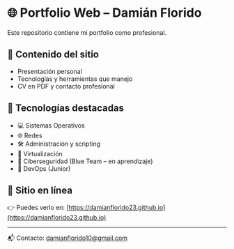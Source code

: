 # 🌐 Portfolio Web – Damián Florido

Este repositorio contiene mi portfolio como profesional.

## 📄 Contenido del sitio
- Presentación personal
- Tecnologías y herramientas que manejo
- CV en PDF y contacto profesional

## 🚀 Tecnologías destacadas
- 💻 Sistemas Operativos
- 🌐 Redes
- 🛠️ Administración y scripting
- 💾 Virtualización
- 🔐 Ciberseguridad (Blue Team – en aprendizaje)
- 🐳 DevOps (Junior)

## 🔗 Sitio en línea
👉 Puedes verlo en: [https://damianflorido23.github.io](https://damianflorido23.github.io)

---

📬 Contacto: [damianflorido10@gmail.com](mailto:damianflorido10@gmail.com)
